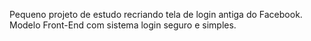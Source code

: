 Pequeno projeto de estudo recriando tela de login antiga do Facebook. Modelo Front-End com sistema login seguro e simples.